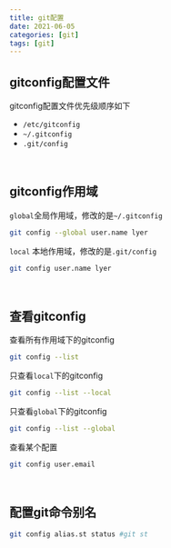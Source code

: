 ```yaml
---
title: git配置
date: 2021-06-05
categories: [git]
tags: [git]
---
```


## gitconfig配置文件

gitconfig配置文件优先级顺序如下

- `/etc/gitconfig`
- `~/.gitconfig`
- `.git/config`

​    

## gitconfig作用域

`global`全局作用域，修改的是`~/.gitconfig`

```bash
git config --global user.name lyer
```

`local` 本地作用域，修改的是`.git/config`

```bash
git config user.name lyer
```

​    

## 查看gitconfig

查看所有作用域下的gitconfig

```bash
git config --list
```

只查看`local`下的gitconfig

```bash
git config --list --local
```

只查看`global`下的gitconfig

```bash
git config --list --global
```

查看某个配置

```bash
git config user.email
```

​    

## 配置git命令别名

```bash
git config alias.st status #git st
```

